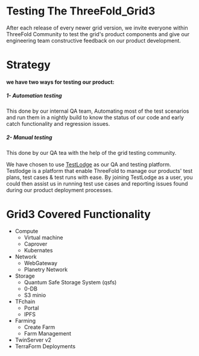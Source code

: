 # Testing The ThreeFold_Grid3

After each release of every newer grid version, we invite everyone within ThreeFold Community to test the grid's product components and give our engineering team constructive feedback on our product development.

# Strategy
#### we have two ways for testing our product:
##### 1- Automation testing
This done by our internal QA team, Automating most of the test scenarios and run them in a nightly build to know the status of our code and early catch functionality and regression issues.
##### 2- Manual testing
This done by our QA tea with the help of the grid testing community.

We have chosen to use [TestLodge](grid3_testlodge) as our QA and testing platform. Testlodge is a platform that enable ThreeFold to manage our products' test plans, test cases & test runs with ease. By joining TestLodge as a user, you could then assist us in running test use cases and reporting issues found during our product deployment processes.

# Grid3 Covered Functionality
- Compute
  - Virtual machine
  - Caprover
  - Kubernates
- Network
  - WebGateway
  - Planetry Network
- Storage
  - Quantum Safe Storage System (qsfs)
  - 0-DB
  - S3 minio
- TFchain
  - Portal
  - IPFS
- Farming
  - Create Farm
  - Farm Management
- TwinServer v2
- TerraForm Deployments
